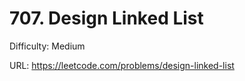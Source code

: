 # 707. Design Linked List

Difficulty: Medium

URL: https://leetcode.com/problems/design-linked-list

